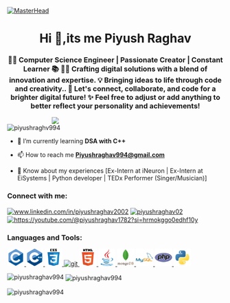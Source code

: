 [![MasterHead](https://user-images.githubusercontent.com/74038190/215768208-3bf3dda8-eeea-40ee-a58b-f5ac529685bf.gif)](https://Piyushraghav994)
<!--https://user-images.githubusercontent.com/74038190/215768208-3bf3dda8-eeea-40ee-a58b-f5ac529685bf.gif-->

<!--https://media1.tenor.com/m/C1r3YSmu4IQAAAAC/coding.gif-->
<h1 align="center">Hi 👋,its me Piyush Raghav</h1>
<h3 align="center">👩‍💻 Computer Science Engineer | Passionate Creator | Constant Learner 📚 👨‍💻 Crafting digital solutions with a blend of innovation and expertise. 💡 Bringing ideas to life through code and creativity.. 🌟 Let's connect, collaborate, and code for a brighter digital future! ✨ Feel free to adjust or add anything to better reflect your personality and achievements!</h3>
<img align="right" alt"coding" width="400" src="https://cdna.artstation.com/p/assets/images/images/028/102/058/original/pixel-jeff-matrix-s.gif?1593487263">

<p align="left"> <img src="https://komarev.com/ghpvc/?username=piyushraghv994&label=Profile%20views&color=0e75b6&style=flat" alt="piyushraghv994" /> </p>

- 🌱 I’m currently learning **DSA with C++**

- 📫 How to reach me **Piyushraghav994@gmail.com**

- 📄 Know about my experiences [Ex-Intern at iNeuron | Ex-Intern at EiSystems | Python developer | TEDx Performer (Singer/Musician)]

<h3 align="left">Connect with me:</h3>
<p align="left">
<a href="https://linkedin.com/in/www.linkedin.com/in/piyushraghav2002" target="blank"><img align="center" src="https://raw.githubusercontent.com/rahuldkjain/github-profile-readme-generator/master/src/images/icons/Social/linked-in-alt.svg" alt="www.linkedin.com/in/piyushraghav2002" height="30" width="40" /></a>
<a href="https://instagram.com/piyushraghav02" target="blank"><img align="center" src="https://raw.githubusercontent.com/rahuldkjain/github-profile-readme-generator/master/src/images/icons/Social/instagram.svg" alt="piyushraghav02" height="30" width="40" /></a>
<a href="https://www.youtube.com/c/https://youtube.com/@piyushraghav1782?si=hrmokggo0edhf10y" target="blank"><img align="center" src="https://raw.githubusercontent.com/rahuldkjain/github-profile-readme-generator/master/src/images/icons/Social/youtube.svg" alt="https://youtube.com/@piyushraghav1782?si=hrmokggo0edhf10y" height="30" width="40" /></a>
</p>

<h3 align="left">Languages and Tools:</h3>
<p align="left"> <a href="https://www.cprogramming.com/" target="_blank" rel="noreferrer"> <img src="https://raw.githubusercontent.com/devicons/devicon/master/icons/c/c-original.svg" alt="c" width="40" height="40"/> </a> <a href="https://www.w3schools.com/cpp/" target="_blank" rel="noreferrer"> <img src="https://raw.githubusercontent.com/devicons/devicon/master/icons/cplusplus/cplusplus-original.svg" alt="cplusplus" width="40" height="40"/> </a> <a href="https://www.w3schools.com/css/" target="_blank" rel="noreferrer"> <img src="https://raw.githubusercontent.com/devicons/devicon/master/icons/css3/css3-original-wordmark.svg" alt="css3" width="40" height="40"/> </a> <a href="https://git-scm.com/" target="_blank" rel="noreferrer"> <img src="https://www.vectorlogo.zone/logos/git-scm/git-scm-icon.svg" alt="git" width="40" height="40"/> </a> <a href="https://www.w3.org/html/" target="_blank" rel="noreferrer"> <img src="https://raw.githubusercontent.com/devicons/devicon/master/icons/html5/html5-original-wordmark.svg" alt="html5" width="40" height="40"/> </a> <a href="https://www.java.com" target="_blank" rel="noreferrer"> <img src="https://raw.githubusercontent.com/devicons/devicon/master/icons/java/java-original.svg" alt="java" width="40" height="40"/> </a> <a href="https://www.mongodb.com/" target="_blank" rel="noreferrer"> <img src="https://raw.githubusercontent.com/devicons/devicon/master/icons/mongodb/mongodb-original-wordmark.svg" alt="mongodb" width="40" height="40"/> </a> <a href="https://www.mysql.com/" target="_blank" rel="noreferrer"> <img src="https://raw.githubusercontent.com/devicons/devicon/master/icons/mysql/mysql-original-wordmark.svg" alt="mysql" width="40" height="40"/> </a> <a href="https://www.php.net" target="_blank" rel="noreferrer"> <img src="https://raw.githubusercontent.com/devicons/devicon/master/icons/php/php-original.svg" alt="php" width="40" height="40"/> </a> <a href="https://www.python.org" target="_blank" rel="noreferrer"> <img src="https://raw.githubusercontent.com/devicons/devicon/master/icons/python/python-original.svg" alt="python" width="40" height="40"/> </a> </p>

<p><img align="left" src="https://github-readme-stats.vercel.app/api/top-langs?username=piyushraghav994&show_icons=true&locale=en&layout=compact" alt="piyushraghav994" /></p>

<p>&nbsp;<img align="center" src="https://github-readme-stats.vercel.app/api?username=piyushraghav994&show_icons=true&locale=en" alt="piyushraghav994" /></p>

<p><img align="center" src="https://github-readme-streak-stats.herokuapp.com/?user=piyushraghav994&" alt="piyushraghav994" /></p>

